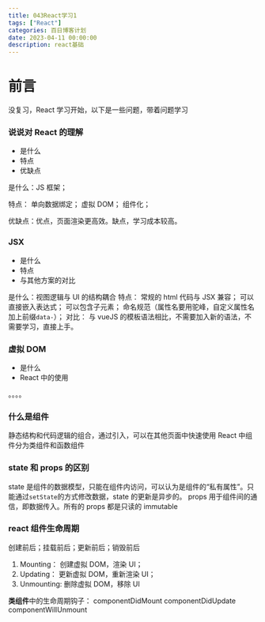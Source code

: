 ```yaml
---
title: 043React学习1
tags: ["React"]
categories: 百日博客计划
date: 2023-04-11 00:00:00
description: react基础
---
```


# 前言

没复习，React 学习开始，以下是一些问题，带着问题学习

### 说说对 React 的理解

- 是什么
- 特点
- 优缺点

是什么：JS 框架；

特点：
单向数据绑定；
虚拟 DOM；
组件化；

优缺点：优点，页面渲染更高效。缺点，学习成本较高。

### JSX

- 是什么
- 特点
- 与其他方案的对比

是什么：视图逻辑与 UI 的结构耦合
特点：
常规的 html 代码与 JSX 兼容；
可以直接嵌入表达式；
可以包含子元素；
命名规范（属性名要用驼峰，自定义属性名加上前缀`data-`）；
对比：
与 vueJS 的模板语法相比，不需要加入新的语法，不需要学习，直接上手。

### 虚拟 DOM

- 是什么
- React 中的使用

。。。。

### 什么是组件

静态结构和代码逻辑的组合，通过引入，可以在其他页面中快速使用
React 中组件分为类组件和函数组件

### state 和 props 的区别

state 是组件的数据模型，只能在组件内访问，可以认为是组件的“私有属性”。只能通过`setState`的方式修改数据，state 的更新是异步的。
props 用于组件间的通信，即数据传入。所有的 props 都是只读的 immutable

### react 组件生命周期

创建前后；挂载前后；更新前后；销毁前后

1. Mounting： 创建虚拟 DOM，渲染 UI；
2. Updating： 更新虚拟 DOM，重新渲染 UI；
3. Unmounting: 删除虚拟 DOM，移除 UI

**类组件**中的生命周期钩子：
componentDidMount
componentDidUpdate
componentWillUnmount
